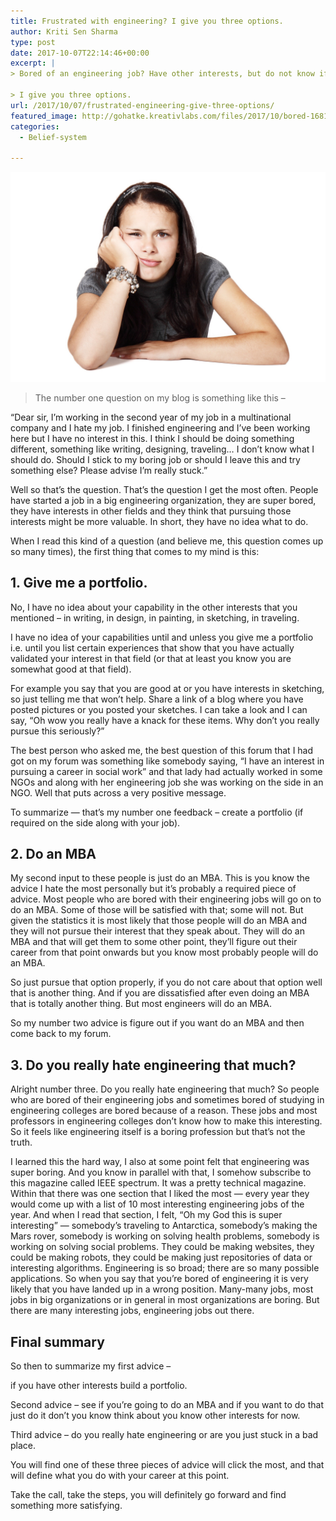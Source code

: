 ```yaml
---
title: Frustrated with engineering? I give you three options.
author: Kriti Sen Sharma
type: post
date: 2017-10-07T22:14:46+00:00
excerpt: |
> Bored of an engineering job? Have other interests, but do not know if you should pursue them?
  
> I give you three options.
url: /2017/10/07/frustrated-engineering-give-three-options/
featured_image: http://gohatke.kreativlabs.com/files/2017/10/bored-16811_1920.jpg
categories:
  - Belief-system

---
```


![bored](https://raw.githubusercontent.com/kritisen/gohatke/main/content/images/2017/10/bored-16811_1920.jpg)

> The number one question on my blog is something like this – 

“Dear sir, I&#8217;m working in the second year of my job in a multinational company and I hate my job. I finished engineering and I&#8217;ve been working here but I have no interest in this. I think I should be doing something different, something like writing, designing, traveling&#8230; I don&#8217;t know what I should do. Should I stick to my boring job or should I leave this and try something else? Please advise I&#8217;m really stuck.&#8221;

Well so that&#8217;s the question. That&#8217;s the question I get the most often. People have started a job in a big engineering organization, they are super bored, they have interests in other fields and they think that pursuing those interests might be more valuable. In short, they have no idea what to do. 


When I read this kind of a question (and believe me, this question comes up so many times), the first thing that comes to my mind is this:

## 1. Give me a portfolio.

No, I have no idea about your capability in the other interests that you mentioned &#8211; in writing, in design, in painting, in sketching, in traveling. 

I have no idea of your capabilities until and unless you give me a portfolio i.e. until you list certain experiences that show that you have actually validated your interest in that field (or that at least you know you are somewhat good at that field).

For example you say that you are good at or you have interests in sketching, so just telling me that won&#8217;t help. Share a link of a blog where you have posted pictures or you posted your sketches. I can take a look and I can say, “Oh wow you really have a knack for these items. Why don&#8217;t you really pursue this seriously?” 

The best person who asked me, the best question of this forum that I had got on my forum was something like somebody saying, “I have an interest in pursuing a career in social work” and that lady had actually worked in some NGOs and along with her engineering job she was working on the side in an NGO. Well that puts across a very positive message. 

To summarize &#8212; that&#8217;s my number one feedback &#8211; create a portfolio (if required on the side along with your job).

## 2. Do an MBA

My second input to these people is just do an MBA. </span>This is you know the advice I hate the most personally but it&#8217;s probably a required piece of advice. Most people who are bored with their engineering jobs will go on to do an MBA. Some of those will be satisfied with that; some will not. But given the statistics it is most likely that those people will do an MBA and they will not pursue their interest that they speak about. They will do an MBA and that will get them to some other point, they&#8217;ll figure out their career from that point onwards but you know most probably people will do an MBA.

So just pursue that option properly, if you do not care about that option well that is another thing. And if you are dissatisfied after even doing an MBA that is totally another thing. But most engineers will do an MBA.

So my number two advice is figure out if you want do an MBA and then come back to my forum.

## 3. Do you really hate engineering that much?

Alright number three. Do you really hate engineering that much? So people who are bored of their engineering jobs and sometimes bored of studying in engineering colleges are bored because of a reason. These jobs and most professors in engineering colleges don&#8217;t know how to make this interesting. So it feels like engineering itself is a boring profession but that&#8217;s not the truth. 

I learned this the hard way, I also at some point felt that engineering was super boring. And you know in parallel with that, I somehow subscribe to this magazine called IEEE spectrum. It was a pretty technical magazine. Within that there was one section that I liked the most &#8212; every year they would come up with a list of 10 most interesting engineering jobs of the year. And when I read that section, I felt, “Oh my God this is super interesting&#8221; &#8212; somebody&#8217;s traveling to Antarctica, somebody&#8217;s making the Mars rover, somebody is working on solving health problems, somebody is working on solving social problems. They could be making websites, they could be making robots, they could be making just repositories of data or  interesting algorithms. Engineering is so broad; there are so many possible applications. So when you say that you&#8217;re bored of engineering it is very likely that you have landed up in a wrong position. Many-many jobs, most jobs in big organizations or in general in most organizations are boring. But there are many interesting jobs, engineering jobs out there. 

## Final summary

So then to summarize my first advice &#8211; 

if you have other interests build a portfolio. 

Second advice &#8211; see if you&#8217;re going to do an MBA and if you want to do that just do it don&#8217;t you know think about you know other interests for now. 

Third advice &#8211; do you really hate engineering or are you just stuck in a bad place. 

You will find one of these three pieces of advice will click the most, and that will define what you do with your career at this point.

Take the call, take the steps, you will definitely go forward and find something more satisfying.

